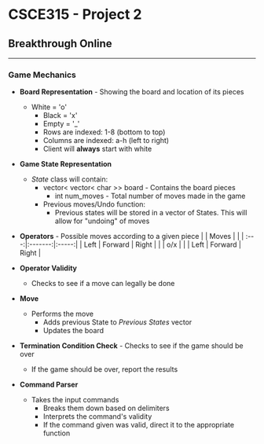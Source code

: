 # CSCE315 - Project 2
## Breakthrough Online

***

### Game Mechanics

* **Board Representation** - Showing the board and location of its pieces
  * White = 'o'
	* Black = 'x'
	* Empty = '_'
	* Rows are indexed: 1-8 (bottom to top)
	* Columns are indexed: a-h (left to right)
	* Client will **always** start with white
	
* **Game State Representation**
  * _State_ class will contain:
	  * vector< vector< char >> board - Contains the board pieces
		* int num_moves - Total number of moves made in the game
	* Previous moves/Undo function:
	  * Previous states will be stored in a vector of States. This will allow for "undoing" of moves
		
* **Operators** - Possible moves according to a given piece
|      | Moves   |       |
| :---:|:-------:|:-----:|
| Left | Forward | Right |
|      |   o/x   |       |
| Left | Forward | Right |

* **Operator Validity**
  * Checks to see if a move can legally be done
	
* **Move**
  * Performs the move
	* Adds previous State to *Previous States* vector
	* Updates the board
	
* **Termination Condition Check** - Checks to see if the game should be over
  * If the game should be over, report the results
	
* **Command Parser**
  * Takes the input commands
	* Breaks them down based on delimiters
	* Interprets the command's validity
	* If the command given was valid, direct it to the appropriate function
